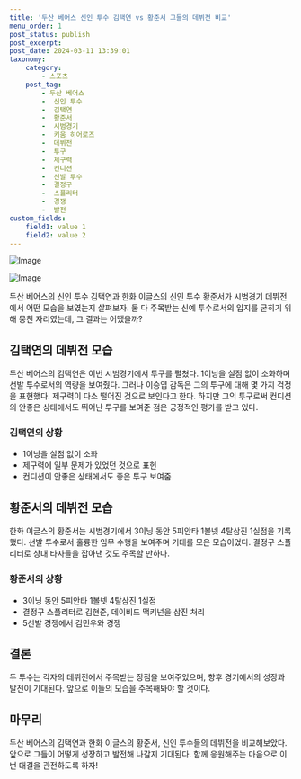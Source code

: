 ```yaml
---
title: '두산 베어스 신인 투수 김택연 vs 황준서 그들의 데뷔전 비교'
menu_order: 1
post_status: publish
post_excerpt: 
post_date: 2024-03-11 13:39:01
taxonomy:
    category:
        - 스포츠
    post_tag:
        - 두산 베어스
        -  신인 투수
        -  김택연
        -  황준서
        -  시범경기
        -  키움 히어로즈
        -  데뷔전
        -  투구
        -  제구력
        -  컨디션
        -  선발 투수
        -  결정구
        -  스플리터
        -  경쟁
        -  발전
custom_fields:
    field1: value 1
    field2: value 2
---
```


![Image](https://imgnews.pstatic.net/image/241/2024/03/11/0003334556_001_20240311083201319.jpg?type=w647)

![Image](https://imgnews.pstatic.net/image/241/2024/03/11/0003334556_002_20240311083201356.jpg?type=w647)

두산 베어스의 신인 투수 김택연과 한화 이글스의 신인 투수 황준서가 시범경기 데뷔전에서 어떤 모습을 보였는지 살펴보자. 둘 다 주목받는 신예 투수로서의 입지를 굳히기 위해 뭉친 자리였는데, 그 결과는 어땠을까?
## 김택연의 데뷔전 모습
두산 베어스의 김택연은 이번 시범경기에서 투구를 펼쳤다. 1이닝을 실점 없이 소화하며 선발 투수로서의 역량을 보여줬다. 그러나 이승엽 감독은 그의 투구에 대해 몇 가지 걱정을 표현했다. 제구력이 다소 떨어진 것으로 보인다고 한다. 하지만 그의 투구로써 컨디션의 안좋은 상태에서도 뛰어난 투구를 보여준 점은 긍정적인 평가를 받고 있다.
### 김택연의 상황
- 1이닝을 실점 없이 소화
- 제구력에 일부 문제가 있었던 것으로 표현
- 컨디션이 안좋은 상태에서도 좋은 투구 보여줌
## 황준서의 데뷔전 모습
한화 이글스의 황준서는 시범경기에서 3이닝 동안 5피안타 1볼넷 4탈삼진 1실점을 기록했다. 선발 투수로서 훌륭한 임무 수행을 보여주며 기대를 모은 모습이었다. 결정구 스플리터로 상대 타자들을 잡아낸 것도 주목할 만하다.
### 황준서의 상황
- 3이닝 동안 5피안타 1볼넷 4탈삼진 1실점
- 결정구 스플리터로 김현준, 데이비드 맥키넌을 삼진 처리
- 5선발 경쟁에서 김민우와 경쟁
## 결론
두 투수는 각자의 데뷔전에서 주목받는 장점을 보여주었으며, 향후 경기에서의 성장과 발전이 기대된다. 앞으로 이들의 모습을 주목해봐야 할 것이다.
## 마무리
두산 베어스의 김택연과 한화 이글스의 황준서, 신인 투수들의 데뷔전을 비교해보았다. 앞으로 그들이 어떻게 성장하고 발전해 나갈지 기대된다. 함께 응원해주는 마음으로 이번 대결을 관전하도록 하자!
